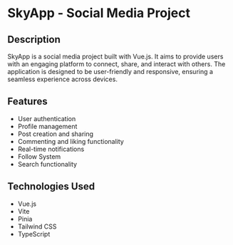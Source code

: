 # SkyApp - Social Media Project

## Description
SkyApp is a social media project built with Vue.js. It aims to provide users with an engaging platform to connect, share, and interact with others. The application is designed to be user-friendly and responsive, ensuring a seamless experience across devices.

## Features
- User authentication
- Profile management
- Post creation and sharing
- Commenting and liking functionality
- Real-time notifications
- Follow System
- Search functionality

## Technologies Used
- Vue.js
- Vite
- Pinia
- Tailwind CSS
- TypeScript
